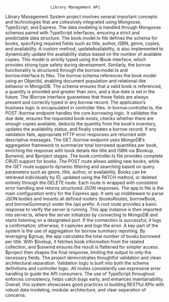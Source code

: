                         Library Management APi

Library Management System project involves several important concepts and technologies that are cohesively integrated using Mongoose, TypeScript, and Express. The data modeling is handled through Mongoose schemas paired with TypeScript interfaces, ensuring a strict and predictable data structure. The book.model.ts file defines the schema for books, specifying required fields such as title, author, ISBN, genre, copies, and availability. A custom method, updateAvailability, is also implemented to dynamically update the availability status based on the number of available copies. This model is strictly typed using the IBook interface, which provides strong type safety during development.
Similarly, the borrow functionality is structured through the borrow.model.ts and borrow.interface.ts files. The borrow schema references the book model using an ObjectId, enabling document population and relational-like behavior in MongoDB. The schema ensures that a valid book is referenced, a quantity is provided and greater than zero, and a due date is set in the future. The IBorrow interface guarantees that these fields are always present and correctly typed in any borrow record.
The application’s business logic is encapsulated in controller files. In borrow.controller.ts, the POST /borrow endpoint handles the core borrowing logic. It validates the due date, ensures the requested book exists, checks whether there are enough copies available, deducts the quantity from the book’s inventory, updates the availability status, and finally creates a borrow record. If any validation fails, appropriate HTTP error responses are returned with descriptive messages. The GET /borrow endpoint uses MongoDB’s aggregation framework to summarize total borrowed quantities per book, enriching the response with book details like title and ISBN via $lookup, $unwind, and $project stages.
The book.controller.ts file provides complete CRUD support for books. The POST route allows adding new books, while the GET route supports dynamic filtering and searching based on query parameters such as genre, title, author, or availability. Books can be retrieved individually by ID, updated using the PATCH method, or deleted entirely through the DELETE route. Each route is wrapped with consistent error handling and returns structured JSON responses.
The app.ts file is the main configuration entry for the Express app. It sets up middleware to parse JSON bodies and mounts all defined routers (booksRoutes, borrowBook, and borrowSummary) under the /api prefix. A root route provides a basic response to verify the server is running. This app instance is then imported into server.ts, where the server initializes by connecting to MongoDB and starts listening on a designated port. If the connection is successful, it logs a confirmation; otherwise, it captures and logs the error.
A key part of the system is the use of aggregation for borrow summary reporting. By leveraging $group, the app calculates the total number of books borrowed per title. With $lookup, it fetches book information from the related collection, and $unwind ensures the result is flattened for simpler access. $project then shapes the final response, limiting the output to only the necessary fields.
The project demonstrates thoughtful validation and clean architectural separation. Validation logic is built into both the schema definitions and controller logic. All routes consistently use expressive error handling to guide the API consumers. The use of TypeScript throughout enforces consistency, helps catch bugs early, and enhances maintainability. Overall, this system showcases good practices in building RESTful APIs with robust data modeling, modular architecture, and clear separation of concerns.
